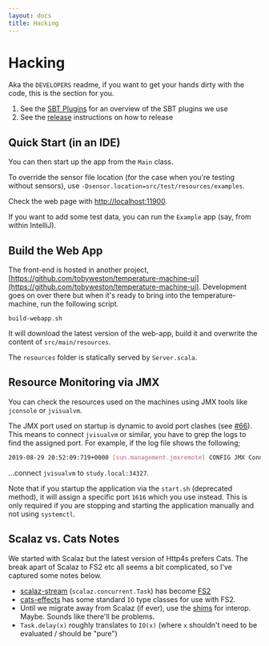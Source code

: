 ```yaml
---
layout: docs
title: Hacking
---
```


# Hacking 

Aka the `DEVELOPERS` readme, if you want to get your hands dirty with the code, this is the section for you.

1. See the [SBT Plugins](hacking/sbt_plugins.html) for an overview of the SBT plugins we use
1. See the [release](hacking/release.html) instructions on how to release

## Quick Start (in an IDE)

You can then start up the app from the `Main` class. 

To override the sensor file location (for the case when you're testing without sensors), use `-Dsensor.location=src/test/resources/examples`.

Check the web page with [http://localhost:11900](http://localhost:11900).

If you want to add some test data, you can run the `Example` app (say, from within IntelliJ).


## Build the Web App

The front-end is hosted in another project, [https://github.com/tobyweston/temperature-machine-ui](https://github.com/tobyweston/temperature-machine-ui). Development goes on over there but when it's ready to bring into the temperature-machine, run the following script.

    build-webapp.sh

It will download the latest version of the web-app, build it and overwrite the content of `src/main/resources`.

The `resources` folder is statically served by `Server.scala`.


## Resource Monitoring via JMX

You can check the resources used on the machines using JMX tools like `jconsole` or `jvisualvm`.

The JMX port used on startup is dynamic to avoid port clashes (see [#66](https://github.com/tobyweston/temperature-machine/issues/66)). This means to connect `jvisualvm` or similar, you have to grep the logs to find the assigned port. For example, if the log file shows the following;

```bash
2019-08-29 20:52:09:719+0000 [sun.management.jmxremote] CONFIG JMX Connector ready at: service:jmx:rmi:///jndi/rmi://study:34327/jmxrmi 
```

...connect `jvisualvm` to `study.local:34327`.

Note that if you startup the application via the `start.sh` (deprecated method), it will assign a specific port `1616` which you use instead. This is only required if you are stopping and starting the application manually and not using `systemctl`.



## Scalaz vs. Cats Notes

We started with Scalaz but the latest version of Http4s prefers Cats. The break apart of Scalaz to FS2 etc all seems a bit complicated, so I've captured some notes below.

* [scalaz-stream](https://github.com/scalaz/scalaz-stream) (`scalaz.concurrent.Task`) has become [FS2](https://github.com/functional-streams-for-scala/fs2)
* [cats-effects](https://github.com/typelevel/cats-effect) has some standard `IO` type classes for use with FS2. 
* Until we migrate away from Scalaz (if ever), use the [shims](https://github.com/djspiewak/shims) for interop. Maybe. Sounds like there'll be problems.
* `Task.delay(x)` roughly translates to `IO(x)` (where `x` shouldn't need to be evaluated / should be "pure")